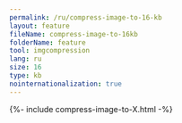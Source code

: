 ```yaml
---
permalink: /ru/compress-image-to-16-kb
layout: feature
fileName: compress-image-to-16kb
folderName: feature
tool: imgcompression
lang: ru
size: 16
type: kb
nointernationalization: true
---
```

{%- include compress-image-to-X.html -%}       
